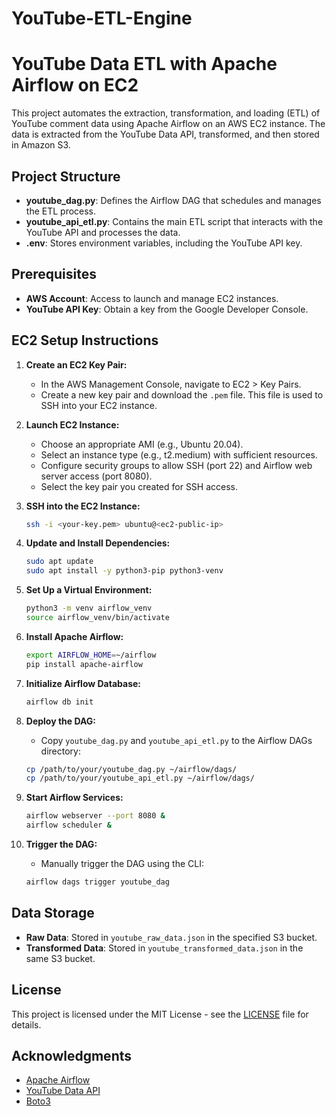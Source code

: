 # YouTube-ETL-Engine

# YouTube Data ETL with Apache Airflow on EC2

This project automates the extraction, transformation, and loading (ETL) of YouTube comment data using Apache Airflow on an AWS EC2 instance. The data is extracted from the YouTube Data API, transformed, and then stored in Amazon S3.

## Project Structure

- **youtube_dag.py**: Defines the Airflow DAG that schedules and manages the ETL process.
- **youtube_api_etl.py**: Contains the main ETL script that interacts with the YouTube API and processes the data.
- **.env**: Stores environment variables, including the YouTube API key.

## Prerequisites

- **AWS Account**: Access to launch and manage EC2 instances.
- **YouTube API Key**: Obtain a key from the Google Developer Console.

## EC2 Setup Instructions

1. **Create an EC2 Key Pair:**
   - In the AWS Management Console, navigate to EC2 > Key Pairs.
   - Create a new key pair and download the `.pem` file. This file is used to SSH into your EC2 instance.

2. **Launch EC2 Instance:**
   - Choose an appropriate AMI (e.g., Ubuntu 20.04).
   - Select an instance type (e.g., t2.medium) with sufficient resources.
   - Configure security groups to allow SSH (port 22) and Airflow web server access (port 8080).
   - Select the key pair you created for SSH access.

3. **SSH into the EC2 Instance:**
   ```bash
   ssh -i <your-key.pem> ubuntu@<ec2-public-ip>
   ```

4. **Update and Install Dependencies:**
   ```bash
   sudo apt update
   sudo apt install -y python3-pip python3-venv
   ```

5. **Set Up a Virtual Environment:**
   ```bash
   python3 -m venv airflow_venv
   source airflow_venv/bin/activate
   ```

6. **Install Apache Airflow:**
   ```bash
   export AIRFLOW_HOME=~/airflow
   pip install apache-airflow
   ```

7. **Initialize Airflow Database:**
   ```bash
   airflow db init
   ```

8. **Deploy the DAG:**
   - Copy `youtube_dag.py` and `youtube_api_etl.py` to the Airflow DAGs directory:
   ```bash
   cp /path/to/your/youtube_dag.py ~/airflow/dags/
   cp /path/to/your/youtube_api_etl.py ~/airflow/dags/
   ```

9. **Start Airflow Services:**
   ```bash
   airflow webserver --port 8080 &
   airflow scheduler &
   ```

10. **Trigger the DAG:**
    - Manually trigger the DAG using the CLI:
    ```bash
    airflow dags trigger youtube_dag
    ```

## Data Storage

- **Raw Data**: Stored in `youtube_raw_data.json` in the specified S3 bucket.
- **Transformed Data**: Stored in `youtube_transformed_data.json` in the same S3 bucket.

## License

This project is licensed under the MIT License - see the [LICENSE](LICENSE) file for details.

## Acknowledgments

- [Apache Airflow](https://airflow.apache.org/)
- [YouTube Data API](https://developers.google.com/youtube/v3)
- [Boto3](https://boto3.amazonaws.com/v1/documentation/api/latest/index.html)
